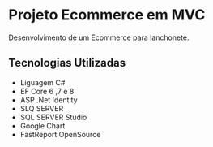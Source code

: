 # Projeto Ecommerce em MVC
Desenvolvimento de um Ecommerce para lanchonete.


## Tecnologias Utilizadas
- Liguagem C#
- EF Core 6 ,7 e 8
- ASP .Net Identity
- SLQ SERVER
- SQL SERVER Studio
- Google Chart
- FastReport OpenSource




